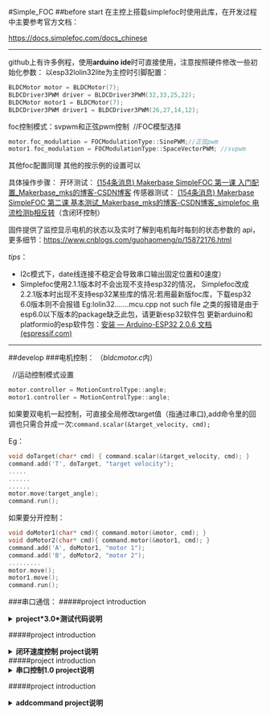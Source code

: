 #Simple_FOC
##before start
在主控上搭载simplefoc时使用此库，在开发过程中主要参考官方文档：

https://docs.simplefoc.com/docs_chinese

---
github上有许多例程，使用**arduino ide**时可直接使用，注意按照硬件修改一些初始化参数：
以esp32lolin32lite为主控时引脚配置：
```c++
BLDCMotor motor = BLDCMotor(7);
BLDCDriver3PWM driver = BLDCDriver3PWM(32,33,25,22);
BLDCMotor motor1 = BLDCMotor(7);
BLDCDriver3PWM driver1 = BLDCDriver3PWM(26,27,14,12);
```
foc控制模式：svpwm和正弦pwm控制
 //FOC模型选择
``` c++
motor.foc_modulation = FOCModulationType::SinePWM;//正弦pwm
motor1.foc_modulation = FOCModulationType::SpaceVectorPWM; //svpwm
```
其他foc配置同理
其他的按示例的设置可以

具体操作步骤：
开环测试：
[(154条消息) Makerbase SimpleFOC 第一课 入门配置_Makerbase_mks的博客-CSDN博客](https://blog.csdn.net/gjy_skyblue/article/details/115353908)
传感器测试：
[(154条消息) Makerbase SimpleFOC 第二课 基本测试_Makerbase_mks的博客-CSDN博客_simplefoc 电流检测b相反转](https://blog.csdn.net/gjy_skyblue/article/details/115390824?spm=1001.2101.3001.6650.10&utm_medium=distribute.pc_relevant.none-task-blog-2~default~BlogCommendFromBaidu~Rate-10-115390824-blog-115353908.pc_relevant_3mothn_strategy_and_data_recovery&depth_1-utm_source=distribute.pc_relevant.none-task-blog-2~default~BlogCommendFromBaidu~Rate-10-115390824-blog-115353908.pc_relevant_3mothn_strategy_and_data_recovery&utm_relevant_index=11)（含闭环控制）

固件提供了监控显示电机的状态以及实时了解到电机每时每刻的状态参数的 api，更多细节：https://www.cnblogs.com/guohaomeng/p/15872176.html

*tips*：
*   I2c模式下，date线连接不稳定会导致串口输出固定位置和0速度）
*   Simplefoc使用2.1.1版本时不会出现不支持esp32的情况，
Simplefoc改成2.2.1版本时出现不支持esp32某些库的情况:若用最新版foc库，下载esp32 6.0版本则不会报错
Eg:lolin32.......mcu.cpp not such file 之类的报错是由于esp6.0以下版本的package缺乏此包，请更新esp32软件包
更新arduino和platformio的esp软件包：[安装 — Arduino-ESP32 2.0.6 文档 (espressif.com)](https://docs.espressif.com/projects/arduino-esp32/en/latest/installing.html)

---
##develop
###电机控制：
（*bldcmotor.c*内）


  //运动控制模式设置
```c++
motor.controller = MotionControlType::angle;
motor1.controller = MotionControlType::angle;
```
如果要双电机一起控制，可直接全局修改target值（指通过串口),add命令里的回调也只需合并成一次:```command.scalar(&target_velocity, cmd);```

Eg：
```c++
void doTarget(char* cmd) { command.scalar(&target_velocity, cmd); }
command.add('T', doTarget, "target velocity");
.....
......
......
motor.move(target_angle);
command.run();
```
如果要分开控制：
```c++
void doMotor1(char* cmd){ command.motor(&motor, cmd); }
void doMotor2(char* cmd){ command.motor(&motor1, cmd); }
command.add('A', doMotor1, "motor 1");
command.add('B', doMotor2, "motor 2");
.........
motor.move();
motor1.move();
command.run();
```
###串口通信：
#####project introduction

<details>
<summary><b>project*3.0*测试代码说明</b></summary>

<br/>

串口发送：
S：
>？

(询问有什么指令可用,串口将列出可用指令，如下面的M即为可用指令（请忽略aaa及into等:joy:，仅做测试用））
R：
>aaa 
intorun
M:motion control

S:
>M
R:
>aaa
intorun
intomotion
intotarget
intomotion
intotarget

S:
>ME0 

（停用电机）

R:
>aaa
intorun
intomotion
Status: 0
intomotion
Status: 0

S:
>ME1

（启用电机）

R:
>aaa
intorun
intomotion
Status: 1
intomotion
Status: 1

S:
>MC1

R:
>aaa
intorun
intomotion
Motion:vel
intomotion
Motion:vel

S:
>M40 

（控制速度）

R:
>aaa
intorun
intomotion
intotarget
set the target
Target: 40.000
intomotion
intotarget
set the target
Target: 40.000
</details>






#####project introduction

<details>
<summary><b>闭环速度控制 project说明</b></summary>
在给出的project：*闭环速度控制*中，使用以下命令进行串口控制

S:
>?

(列出可选命令）
R:
>A:motor 1
B:motor 2

S:
>A3 

（控制电机1速度）

R:
>aaa
intorun
intomoto
intotarget
set the target
Target: 3.000

S:
>B4 

（控制电机2速度）
R:
>aaa
intorun
intomoto
intotarget
set the target
Target: 4.000

*tips*：
+ （通过串口控制位置同理，其实foc控制的目标值可从串口数据解析得，```commander.scalar(&variable,cmd)```函数即把串口接受的解析后传给variable（详细见*cummunication*里的*command*文件），改变
+ 每次重启当前position会变回0
+ 互控时，5的数值是比较合适的
    ```c++
    motor.move( 5*(motor1.shaft_angle - motor.shaft_angle));
    motor1.move( 5*(motor.shaft_angle - motor1.shaft_angle));
    ```
</details>
#####project introduction
<details>

<summary><b>串口控制1.0 project说明</b></summary>

在project：*串口控制1.0*中，使用此项目提供的接口用于串口控制电机，通讯协议：(*2.0*添加了monitor命令，在某种控制模式下按C进入)

**Macro**
```c++
Spacing //maix postion change value您可通过修改此参数更改限位（相对位置）
```
*tip:*
```c++
    if((target - shaft_angle) >= spacing ) target = shaft_angle +  spacing; //limit motor_angle change value限制位置改变值(spacing为相对值)
    shaft_angle_sp = target;
```
可在此处(*BLCDmotor.cpp*内)更改限位值 注：***spacing*** 为相对值

**command：**

S:
>s/p/t/o

mode control command
s:come into control velocity mode 
p:come into control position mode
t:monitor
*tip*：in this progress,parameter p is a absolute value,remember to change relative value into absolute value 

S:
>A[v/p]

v:motor1 target velocity
P:motor1 target position

S:
>B[v/p]

v:motor2 target velocity
P:motor2 target position

S:
>1

break to change mode
brief:if you use this command,mode control comand is expected to input again

S:
>s

R:
>control velocity

S:
>C

monitoring,根据设定频率输出监控数据

S:

>A3

首次控制电机请重复8次，首次退出命令也需输入19次后正常
*tip:*首次在监控模式下进行串口控制有个bug，前8次命令会无效，直到第九次命令有效后才能正常控制
R:
>

S:
>1

R:
>end monitor

//不再输出监控信息,退至模式选择

*tip：*在文件夹内包含一个用户测试的脚本*serialtest.py*，可自行更改用于测试）
在速度控制时请不要随意执行模式切换指令，先按1退出操作后再切换mode，

</details>

#####project introduction
<details>
<summary><b>addcommand project说明</b></summary>
project：addcommand给出了添加可用命令的demo
*command.cpp*文件里引出了很多控制接口，但需通过回调函数引出到用户串口控制
如:pid函数：
```c++
void onPid(char* cmd){ commander.pid(&pid,cmd); }
commander.add('C',onPid,"my pid");
```
(添加此回调函数在main)
记得初始化相应的操作对象
如:电机初始化：
```c++
BLDCMotor motor1 = BLDCMotor(7);
```
串口通讯:
S：
>CP 

获取 P 增益

R:
> P:1.0

S：
>CD0.05

设置 D 增益

R:
>D: 0.05

*tip：*
```Serial.print(sensor.getAngle());```以及```motor.monitor();```都能用于获取相关数据，但会影响控制的主循环，为了在主循环函数中顺着```move()```函数调用，```motor.monitor() ```,如果要使用```monitor()```为尽量减少对主循环的影响，可降低采样率```motor.monitor_downsample = 1000;```(默认值为10),此值表示每100次执行monitor函数才有一次输出。
默认情况下，监控的变量为**target**,**voltage.q**,**velocity**,**angle**，(即对应下面的宏 **_MON_TARGET**）可在初始化时设置
```c++
  motor.monitor_variables = _MON_TARGET | _MON_VEL | _MON_ANGLE;
  motor.monitor_downsample = 1200;
  motor1.monitor_variables = _MON_TARGET | _MON_VEL | _MON_ANGLE;
  motor1.monitor_downsample = 1200;
```
</details>